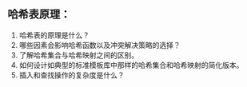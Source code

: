 





## 哈希表原理：

1. 哈希表的原理是什么？
2. 哪些因素会影响哈希函数以及冲突解决策略的选择？
3. 了解哈希集合与哈希映射之间的区别。
4. 如何设计如典型的标准模板库中那样的哈希集合和哈希映射的简化版本。
5. 插入和查找操作的复杂度是什么？